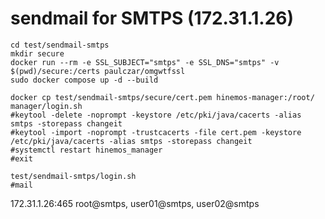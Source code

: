 # sendmail for SMTPS (172.31.1.26)

```
cd test/sendmail-smtps
mkdir secure
docker run --rm -e SSL_SUBJECT="smtps" -e SSL_DNS="smtps" -v $(pwd)/secure:/certs paulczar/omgwtfssl
sudo docker compose up -d --build
```

```
docker cp test/sendmail-smtps/secure/cert.pem hinemos-manager:/root/
manager/login.sh
#keytool -delete -noprompt -keystore /etc/pki/java/cacerts -alias smtps -storepass changeit
#keytool -import -noprompt -trustcacerts -file cert.pem -keystore /etc/pki/java/cacerts -alias smtps -storepass changeit
#systemctl restart hinemos_manager
#exit
```

```
test/sendmail-smtps/login.sh
#mail
```

172.31.1.26:465 root@smtps, user01@smtps, user02@smtps
